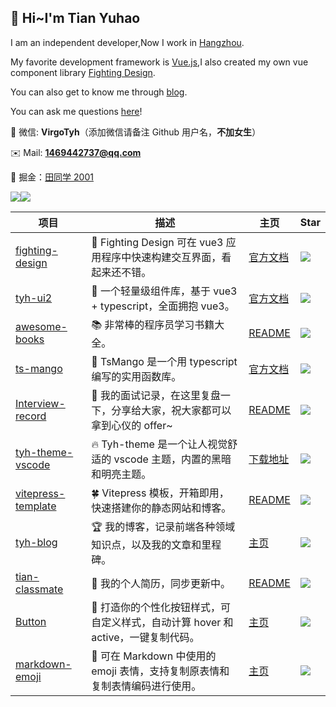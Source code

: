 ## 👋 Hi~I'm Tian Yuhao

I am an independent developer,Now I work in [Hangzhou](<https://map.baidu.com/search/%E6%9D%AD%E5%B7%9E%E5%B8%82/@13382475,3514398,12z?querytype=s&da_src=shareurl&wd=%E6%9D%AD%E5%B7%9E&c=1&src=0&pn=0&sug=0&l=5&b=(7323123.5999886,2269430.630033737;18595315.599988602,7381238.630033737)&from=webmap&biz_forward=%7B%22scaler%22:2,%22styles%22:%22pl%22%7D&device_ratio=2>).

My favorite development framework is [Vue.js](https://github.com/vuejs/core),I also created my own vue component library [Fighting Design](https://github.com/FightingDesign/fighting-design).

You can also get to know me through [blog](https://blog.tianyuhao.cn).

You can ask me questions [here](https://github.com/Tyh2001/tyh2001/issues)!

💬 微信: **VirgoTyh**（添加微信请备注 Github 用户名，**不加女生**）

✉️ Mail: **1469442737@qq.com**

📑 掘金：[田同学 2001](https://juejin.cn/user/2243446742456888)

![](https://tianyuhao.cn/images/auto/weixin.png)[![](https://github-readme-stats.vercel.app/api?username=Tyh2001)](<[https://github.com/FightingDesign/fighting-design](https://github.com/FightingDesign/fighting-design)>)

| 项目                                                                            | 描述                                                                         | 主页                                                                                           | Star                                                                             |
| ------------------------------------------------------------------------------- | ---------------------------------------------------------------------------- | ---------------------------------------------------------------------------------------------- | -------------------------------------------------------------------------------- |
| <a href="https://github.com/FightingDesign/fighting-design">fighting-design</a> | 🌈 Fighting Design 可在 vue3 应用程序中快速构建交互界面，看起来还不错。      | <a href="https://fighting.tianyuhao.cn">官方文档</a>                                           | <img src="https://img.shields.io/github/stars/FightingDesign/fighting-design" /> |
| <a href="https://github.com/Tyh2001/tyh-ui2">tyh-ui2</a>                        | 🌻 一个轻量级组件库，基于 vue3 + typescript，全面拥抱 vue3。                 | <a href="https://v3.tianyuhao.cn/">官方文档</a>                                                | <img src="https://img.shields.io/github/stars/Tyh2001/tyh-ui2" />                |
| <a href="https://github.com/Tyh2001/awesome-books">awesome-books</a>            | 📚 非常棒的程序员学习书籍大全。                                              | <a href="https://github.com/Tyh2001/awesome-books/blob/master/README.md">README</a>            | <img src="https://img.shields.io/github/stars/Tyh2001/awesome-books" />          |
| <a href="https://github.com/ts-mango/ts-mango">ts-mango</a>                     | 🥭 TsMango 是一个用 typescript 编写的实用函数库。                            | <a href="https://tianyuhao.cn/mango">官方文档</a>                                              | <img src="https://img.shields.io/github/stars/ts-mango/ts-mango" />              |
| <a href="https://github.com/Tyh2001/Interview-record">Interview-record</a>      | 💪 我的面试记录，在这里复盘一下，分享给大家，祝大家都可以拿到心仪的 offer~   | <a href="https://github.com/Tyh2001/Interview-record/blob/master/README.md">README</a>         | <img src="https://img.shields.io/github/stars/Tyh2001/Interview-record" />       |
| <a href="https://github.com/Tyh2001/tyh-theme-vscode">tyh-theme-vscode</a>      | 🔥 Tyh-theme 是一个让人视觉舒适的 vscode 主题，内置的黑暗和明亮主题。        | <a href="https://marketplace.visualstudio.com/items?itemName=tyh-theme.tyh-theme">下载地址</a> | <img src="https://img.shields.io/github/stars/Tyh2001/tyh-theme-vscode" />       |
| <a href="https://github.com/Tyh2001/vitepress-template">vitepress-template</a>  | 🍀 Vitepress 模板，开箱即用，快速搭建你的静态网站和博客。                    | <a href="https://github.com/Tyh2001/vitepress-template/blob/master/README.md">README</a>       | <img src="https://img.shields.io/github/stars/Tyh2001/vitepress-template" />     |
| <a href="https://github.com/Tyh2001/tyh-blog">tyh-blog</a>                      | 🏆 我的博客，记录前端各种领域知识点，以及我的文章和里程碑。                  | <a href="https://blog.tianyuhao.cn/">主页</a>                                                  | <img src="https://img.shields.io/github/stars/Tyh2001/tyh-blog" />              |
| <a href="https://github.com/Tyh2001/tian-classmate">tian-classmate</a>          | 📃 我的个人简历，同步更新中。                                                | <a href="https://github.com/Tyh2001/tian-classmate/blob/master/README.md">README</a>           | <img src="https://img.shields.io/github/stars/Tyh2001/tian-classmate" />         |
| <a href="https://github.com/Tyh2001/Button">Button</a>                          | 🍭 打造你的个性化按钮样式，可自定义样式，自动计算 hover 和 active，一键复制代码。                          | <a href="https://tianyuhao.cn/button">主页</a>                                                 | <img src="https://img.shields.io/github/stars/Tyh2001/Button" />                 |
| <a href="https://github.com/Tyh2001/markdown-emoji">markdown-emoji</a>          | 🤩 可在 Markdown 中使用的 emoji 表情，支持复制原表情和复制表情编码进行使用。 | <a href="https://tianyuhao.cn/emoji">主页</a>                                                  | <img src="https://img.shields.io/github/stars/Tyh2001/markdown-emoji" />         |
